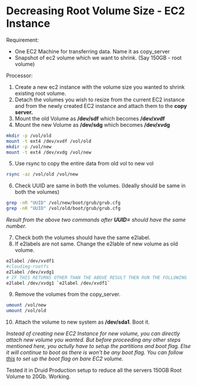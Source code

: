 # Decreasing Root Volume Size - EC2 Instance

Requirement:

 * One EC2 Machine for transferring data. Name it as copy_server
 * Snapshot of ec2 volume which we want to shrink. (Say 150GB - root volume)

Processor:

1. Create a new ec2 instance with the volume size you wanted to shrink existing root volume.
2. Detach the volumes you wish to resize from the current EC2 instance and from the newly created EC2 instance and attach them to the **copy server.**
3. Mount the old Volume as **/dev/sdf** which becomes **/dev/xvdf**
4. Mount the new Volume as **/dev/sdg** which becomes **/dev/xvdg**


  ```bash
  mkdir -p /vol/old
  mount -t ext4 /dev/xvdf /vol/old
  mkdir -p /vol/new
  mount -t ext4 /dev/xvdg /vol/new
  ```

5. Use rsync to copy the entire data from old vol to new vol

  ```bash
  rsync -az /vol/old /vol/new
  ```

6. Check UUID are same in both the volumes. (Ideally should be same in both the volumes)

  ```bash
  grep -nR "UUID" /vol/new/boot/grub/grub.cfg
  grep -nR "UUID" /vol/old/boot/grub/grub.cfg
  ```
  
  _Result from the above two commands after **UUID=** should have the same number._

7. Check both the volumes should have the same e2label.
8. If e2labels are not same. Change the e2lable of new volume as old volume.

  ```bash
  e2label /dev/xvdf1
  #cloudimg-rootfs
  e2label /dev/xvdg1
  # IF THIS RETURNS OTHER THAN THE ABOVE RESULT THEN RUN THE FOLLOWING
  e2label /dev/xvdg1 `e2label /dev/xvdf1`
  ```
  
9. Remove the volumes from the copy_server.

  ```bash
  umount /vol/new
  umount /vol/old
  ```

10. Attach the volume to new system as **/dev/sda1**. Boot it. 

*Instead of creating new EC2 Instance for new volume, you can directly attach new volume you wanted. But before proceeding any other steps mentioned here, you actully have to setup the partitions and boot flag. Else it will continue to boot as there is won't be any boot flag. You can follow [this](http://www.howtogeek.com/106873/how-to-use-fdisk-to-manage-partitions-on-linux/) to set up the boot flag on bare EC2 volume.*

Tested it in Druid Production setup to reduce all the servers 150GB Root Volume to 20Gb. Working. 
